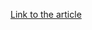 [Link to the article](https://www-west.symantec.com/content/symantec/english/en/security-center/writeup.html/2018-040209-1742-99)

